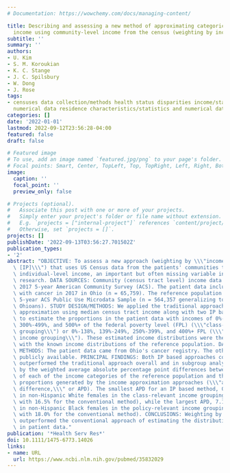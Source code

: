 ```yaml
---
# Documentation: https://wowchemy.com/docs/managing-content/

title: Describing and assessing a new method of approximating categorical individual-level
  income using community-level income from the census (weighting by income probabilities)
subtitle: ''
summary: ''
authors:
- U. Kim
- S. M. Koroukian
- K. C. Stange
- J. C. Spilsbury
- W. Dong
- J. Rose
tags:
- censuses data collection/methods health status disparities income/statistics and
  numerical data residence characteristics/statistics and numerical data social class
categories: []
date: '2022-01-01'
lastmod: 2022-09-12T23:56:28-04:00
featured: false
draft: false

# Featured image
# To use, add an image named `featured.jpg/png` to your page's folder.
# Focal points: Smart, Center, TopLeft, Top, TopRight, Left, Right, BottomLeft, Bottom, BottomRight.
image:
  caption: ''
  focal_point: ''
  preview_only: false

# Projects (optional).
#   Associate this post with one or more of your projects.
#   Simply enter your project's folder or file name without extension.
#   E.g. `projects = ["internal-project"]` references `content/project/deep-learning/index.md`.
#   Otherwise, set `projects = []`.
projects: []
publishDate: '2022-09-13T03:56:27.701502Z'
publication_types:
- '2'
abstract: "OBJECTIVE: To assess a new approach (weighting by \\\"income probabilities\
  \ [IP]\\\") that uses US Census data from the patients' communities to approximate\
  \ individual-level income, an important but often missing variable in health services\
  \ research. DATA SOURCES: Community (census tract level) income data came from the\
  \ 2017 5-year American Community Survey (ACS). The patient data included those diagnosed\
  \ with cancer in 2017 in Ohio (n = 65,759). The reference population was the 2017\
  \ 5-year ACS Public Use Microdata Sample (n = 564,357 generalizing to 11,288,350\
  \ Ohioans). STUDY DESIGN/METHODS: We applied the traditional approach of income\
  \ approximation using median census tract income along with two IP based approaches\
  \ to estimate the proportions in the patient data with incomes of 0%-149%, 150%-299%,\
  \ 300%-499%, and 500%+ of the federal poverty level (FPL) (\\\"class-relevant income\
  \ grouping\\\") or 0%-138%, 139%-249%, 250%-399%, and 400%+ FPL (\\\"policy-relevant\
  \ income grouping\\\"). These estimated income distributions were then compared\
  \ with the known income distributions of the reference population. DATA COLLECTION/EXTRACTION\
  \ METHODS: The patient data came from Ohio's cancer registry. The other data were\
  \ publicly available. PRINCIPAL FINDINGS: Both IP based approaches consistently\
  \ outperformed the traditional approach overall and in subgroup analyses, as measured\
  \ by the weighted average absolute percentage point differences between the proportions\
  \ of each of the income categories of the reference population and the estimated\
  \ proportions generated by the income approximation approaches (\\\"average percent\
  \ difference,\\\" or APD). The smallest APD for an IP based method, 0.5%, was seen\
  \ in non-Hispanic White females in the class-relevant income grouping (compared\
  \ with 16.5% for the conventional method), while the largest APD, 7.1%, was seen\
  \ in non-Hispanic Black females in the policy-relevant income grouping (compared\
  \ with 18.0% for the conventional method). CONCLUSIONS: Weighting by IP substantially\
  \ outperformed the conventional approach of estimating the distribution of incomes\
  \ in patient data."
publication: '*Health Serv Res*'
doi: 10.1111/1475-6773.14026
links:
- name: URL
  url: https://www.ncbi.nlm.nih.gov/pubmed/35832029
---
```

